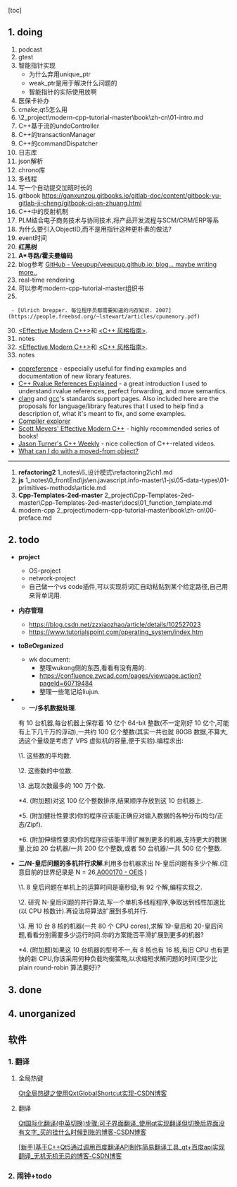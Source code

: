 [toc]
## 1. doing
  1. podcast
  3. gtest
  7. 智能指针实现
     * 为什么弃用unique_ptr
     * weak_ptr是用于解决什么问题的
     * 智能指针的实际使用放啊
  8. 医保卡补办
  9. cmake,qt5怎么用
  10. \2_project\modern-cpp-tutorial-master\book\zh-cn\01-intro.md
  11. C++基于流的undoController
  12. C++的transactionManager
  13. C++的commandDispatcher
  14. 日志库
  15. json解析
  16. chrono库
  17. 多线程
  18. 写一个自动提交加班时长的
  19. gitbook
    https://ganxunzou.gitbooks.io/gitlab-doc/content/gitbook-yu-gitlab-ji-cheng/gitbook-ci-an-zhuang.html
  20. C++中的反射机制
  21. PLM结合电子商务技术与协同技术,将产品开发流程与SCM/CRM/ERP等系
  22. 为什么要引入ObjectID,而不是用指针这种更朴素的做法?
  23. event时间
  24. **红黑树**
  25. **A*寻路/霍夫曼编码**
  26. blog参考
    [GitHub - Veeupup/veeupup.github.io: blog... maybe writing more..](https://github.com/Veeupup/veeupup.github.io)
  27. real-time rendering
  28. 可以参考modern-cpp-tutorial-master组织书
  29. 
     - [Ulrich Drepper. 每位程序员都需要知道的内存知识. 2007](https://people.freebsd.org/~lstewart/articles/cpumemory.pdf)
  30. [<Effective Modern C++>](https://www.amazon.cn/dp/B016OFO492/ref=sr_1_3?ie=UTF8&qid=1525613457&sr=8-3&keywords=Effective+C%2B%2B)和 [<C++ 风格指南>](http://zh-google-styleguide.readthedocs.io/en/latest/google-cpp-styleguide/contents/).
  31. notes
  32. [<Effective Modern C++>](https://www.amazon.cn/dp/B016OFO492/ref=sr_1_3?ie=UTF8&qid=1525613457&sr=8-3&keywords=Effective+C%2B%2B)和 [<C++ 风格指南>](http://zh-google-styleguide.readthedocs.io/en/latest/google-cpp-styleguide/contents/).
  33. notes
   * [cppreference](http://en.cppreference.com/w/cpp) - especially useful for finding examples and documentation of new library features.
   * [C++ Rvalue References Explained](http://thbecker.net/articles/rvalue_references/section_01.html) - a great introduction I used to understand rvalue references, perfect forwarding, and move semantics.
   * [clang](http://clang.llvm.org/cxx_status.html) and [gcc](https://gcc.gnu.org/projects/cxx-status.html)'s standards support pages. Also included here are the proposals for language/library features that I used to help find a description of, what it's meant to fix, and some examples.
   * [Compiler explorer](https://godbolt.org/)
   * [Scott Meyers' Effective Modern C++](https://www.amazon.com/Effective-Modern-Specific-Ways-Improve/dp/1491903996) - highly recommended series of books!
   * [Jason Turner's C++ Weekly](https://www.youtube.com/channel/UCxHAlbZQNFU2LgEtiqd2Maw) - nice collection of C++-related videos.
   * [What can I do with a moved-from object?](http://stackoverflow.com/questions/7027523/what-can-i-do-with-a-moved-from-object)

--------------------------------------------------------

  1. **refactoring2** 
    1_notes\6_设计模式\refactoring2\ch1.md
  2. **js**
    1_notes\0_frontEnd\js\en.javascript.info-master\1-js\05-data-types\01-primitives-methods\article.md
  3. **Cpp-Templates-2ed-master**
    2_project\Cpp-Templates-2ed-master\Cpp-Templates-2ed-master\docs\01_function_template.md
  4. modern-cpp
    2_project\modern-cpp-tutorial-master\book\zh-cn\00-preface.md
  
##  2. todo
  * **project**
    * OS-project
    * network-project
    * 自己做一个vs code插件,可以实现将词汇自动粘贴到某个给定路径,自己用来背单词用.

  * **内存管理**
    * https://blog.csdn.net/zzxiaozhao/article/details/102527023
    * https://www.tutorialspoint.com/operating_system/index.htm

  * **toBeOrganized**
    * wk document:
      * 整理wukong侧的东西,看看有没有用的. 
      * https://confluence.zwcad.com/pages/viewpage.action?pageId=60719484
      * 整理一些笔记给liujun.

* * **一/多机数据处理**.

  有 10 台机器,每台机器上保存着 10 亿个 64-bit 整数(不一定刚好 10 亿个,可能有上下几千万的浮动),一共约 100 亿个整数(其实一共也就 80GB 数据,不算大,选这个量级是考虑了 VPS 虚拟机的容量,便于实验).编程求出:

  \1. 这些数的平均数.

  \2. 这些数的中位数.

  \3. 出现次数最多的 100 万个数.

  *4. (附加题)对这 100 亿个整数排序,结果顺序存放到这 10 台机器上.

  *5. (附加健壮性要求)你的程序应该能正确应对输入数据的各种分布(均匀/正态/Zipf).

  *6. (附加伸缩性要求)你的程序应该能平滑扩展到更多的机器,支持更大的数据量.比如 20 台机器/一共 200 亿个整数,或者 50 台机器/一共 500 亿个整数.

* **二/N-皇后问题的多机并行求解**.利用多台机器求出 N-皇后问题有多少个解.(注意目前的世界纪录是 N = 26,[A000170 - OEIS](https://link.zhihu.com/?target=http%3A//oeis.org/A000170) )

  \1. 8 皇后问题在单机上的运算时间是毫秒级,有 92 个解,编程实现之.

  \2. 研究 N-皇后问题的并行算法,写一个单机多线程程序,争取达到线性加速比(以 CPU 核数计).再设法将算法扩展到多机并行.

  \3. 用 10 台 8 核的机器(一共 80 个 CPU cores),求解 19-皇后和 20-皇后问题,看看分别需要多少运行时间.你的方案能否平滑扩展到更多的机器?

  *4. (附加题)如果这 10 台机器的型号不一,有 8 核也有 16 核,有旧 CPU 也有更快的新 CPU,你该采用何种负载均衡策略,以求缩短求解问题的时间(至少比 plain round-robin 算法要好)?




## 3. done

## 4. unorganized

## 软件

### 1. 翻译

1. 全局热键

   [Qt全局热键之使用QxtGlobalShortcut实现-CSDN博客](https://blog.csdn.net/hp_cpp/article/details/105968709)

2. 翻译

   [Qt国际化翻译(中英切换)步骤:可子界面翻译_使用qt实现翻译但切换后界面没有文字_买的挂什么时候到账的博客-CSDN博客](https://blog.csdn.net/weixin_52764460/article/details/119040216)

   [[新手]基于C++Qt5通过调用百度翻译API制作简易翻译工具_qt+百度api实现翻译_无机无机无忌的博客-CSDN博客](https://blog.csdn.net/yyy90/article/details/113762827)



### 2. 闹钟+todo

